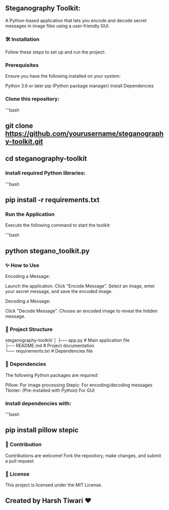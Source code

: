 ## Steganography Toolkit: 
A Python-based application that lets you encode and decode secret messages in image files using a user-friendly GUI.

### 🛠 Installation
Follow these steps to set up and run the project:

### Prerequisites
Ensure you have the following installed on your system:

Python 3.6 or later
pip (Python package manager)
Install Dependencies

### Clone this repository:
'''bash
## git clone https://github.com/yourusername/steganography-toolkit.git
## cd steganography-toolkit

### Install required Python libraries:

'''bash
## pip install -r requirements.txt

### Run the Application
Execute the following command to start the toolkit:

'''bash
## python stegano_toolkit.py

### ✨ How to Use
Encoding a Message:

Launch the application.
Click "Encode Message".
Select an image, enter your secret message, and save the encoded image.

Decoding a Message:

Click "Decode Message".
Choose an encoded image to reveal the hidden message.

### 📂 Project Structure

steganography-toolkit/
│
├── app.py   # Main application file  
├── README.md            # Project documentation  
└── requirements.txt     # Dependencies file  

### 📝 Dependencies
The following Python packages are required:

Pillow: For image processing
Stepic: For encoding/decoding messages
Tkinter: (Pre-installed with Python) For GUI

### Install dependencies with:

'''bash
## pip install pillow stepic

### 🙌 Contribution
Contributions are welcome! Fork the repository, make changes, and submit a pull request.

### 📜 License
This project is licensed under the MIT License.

## Created by Harsh Tiwari ❤️
